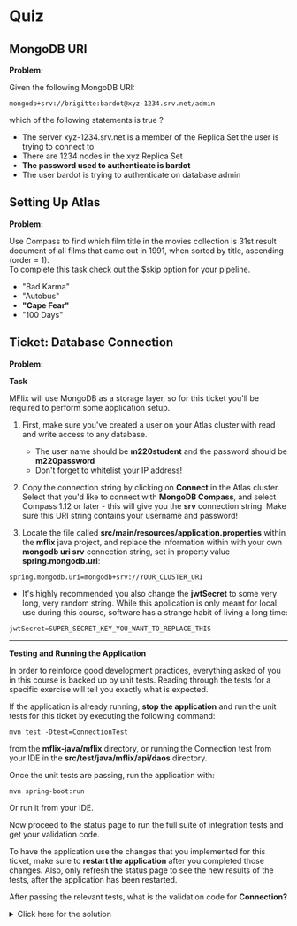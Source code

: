 # Quiz

## MongoDB URI

**Problem:**

Given the following MongoDB URI:

```
mongodb+srv://brigitte:bardot@xyz-1234.srv.net/admin
```
which of the following statements is true ?

- The server xyz-1234.srv.net is a member of the Replica Set the user is trying to connect to
- There are 1234 nodes in the xyz Replica Set
- **The password used to authenticate is bardot**
- The user bardot is trying to authenticate on database admin

## Setting Up Atlas

**Problem:**

Use Compass to find which film title in the movies collection is 31st result document of all films that came out in 1991, when sorted by title, ascending (order = 1).
</br>
To complete this task check out the $skip option for your pipeline.


- "Bad Karma"
- "Autobus"
- **"Cape Fear"**
- "100 Days"


## Ticket: Database Connection

**Problem:**

**Task**

MFlix will use MongoDB as a storage layer, so for this ticket you'll be required to perform some application setup.

1. First, make sure you've created a user on your Atlas cluster with read and write access to any database.

   - The user name should be **m220student** and the password should be **m220password**
   - Don't forget to whitelist your IP address!

2. Copy the connection string by clicking on **Connect** in the Atlas cluster. Select that you'd like to connect with **MongoDB Compass**, and select Compass 1.12 or later - this will give you the **srv** connection string. Make sure this URI string contains your username and password!

3. Locate the file called **src/main/resources/application.properties** within the **mflix** java project, and replace the information within with your own **mongodb uri srv** connection string, set in property value **spring.mongodb.uri**:

```
spring.mongodb.uri=mongodb+srv://YOUR_CLUSTER_URI
```

* It's highly recommended you also change the **jwtSecret** to some very long, very random string. While this application is only meant for local use during this course, software has a strange habit of living a long time:

```
jwtSecret=SUPER_SECRET_KEY_YOU_WANT_TO_REPLACE_THIS
```
---

**Testing and Running the Application**

In order to reinforce good development practices, everything asked of you in this course is backed up by unit tests. Reading through the tests for a specific exercise will tell you exactly what is expected.

If the application is already running, **stop the application** and run the unit tests for this ticket by executing the following command:

```
mvn test -Dtest=ConnectionTest
```

from the **mflix-java/mflix** directory, or running the Connection test from your IDE in the **src/test/java/mflix/api/daos** directory.

Once the unit tests are passing, run the application with:

```
mvn spring-boot:run
```

Or run it from your IDE.

Now proceed to the status page to run the full suite of integration tests and get your validation code.

To have the application use the changes that you implemented for this ticket, make sure to **restart the application** after you completed those changes. Also, only refresh the status page to see the new results of the tests, after the application has been restarted.

After passing the relevant tests, what is the validation code for **Connection?**
<details> 
  <<summary>Click here for the solution</summary>
   Answer: 5a9026003a466d5ac6497a9d
</details>






